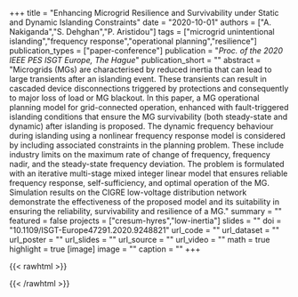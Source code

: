 +++
title = "Enhancing Microgrid Resilience and Survivability under Static and Dynamic Islanding Constraints"
date = "2020-10-01"
authors = ["A. Nakiganda","S. Dehghan","P. Aristidou"]
tags = ["microgrid unintentional islanding","frequency response","operational planning","resilience"]
publication_types = ["paper-conference"]
publication = "_Proc. of the 2020 IEEE PES ISGT Europe, The Hague_"
publication_short = ""
abstract = "Microgrids (MGs) are characterised by reduced inertia that can lead to large transients after an islanding event. These transients can result in cascaded device disconnections triggered by protections and consequently to major loss of load or MG blackout. In this paper, a MG operational planning model for grid-connected operation, enhanced with fault-triggered islanding conditions that ensure the MG survivability (both steady-state and dynamic) after islanding is proposed. The dynamic frequency behaviour during islanding using a nonlinear frequency response model is considered by including associated constraints in the planning problem. These include industry limits on the maximum rate of change of frequency, frequency nadir, and the steady-state frequency deviation. The problem is formulated with an iterative multi-stage mixed integer linear model that ensures reliable frequency response, self-sufficiency, and optimal operation of the MG. Simulation results on the CIGRE low-voltage distribution network demonstrate the effectiveness of the proposed model and its suitability in ensuring the reliability, survivability and resilience of a MG."
summary = ""
featured = false
projects = ["cresum-hyres","low-inertia"]
slides = ""
doi = "10.1109/ISGT-Europe47291.2020.9248821"
url_code = ""
url_dataset = ""
url_poster = ""
url_slides = ""
url_source = ""
url_video = ""
math = true
highlight = true
[image]
image = ""
caption = ""
+++

{{< rawhtml >}}
<div data-badge-details="right" data-badge-type="medium-donut" data-doi="10.1109/ISGT-Europe47291.2020.9248821" data-hide-no-mentions="true" class="altmetric-embed"></div>
{{< /rawhtml >}}

